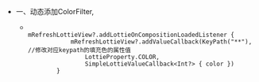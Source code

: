 - 一、动态添加ColorFilter,
	- ```
	          mRefreshLottieView?.addLottieOnCompositionLoadedListener {
	              mRefreshLottieView?.addValueCallback(KeyPath("**"),  //修改对应keypath的填充色的属性值
	                  LottieProperty.COLOR,
	                  SimpleLottieValueCallback<Int?> { color })
	          }
	  ```